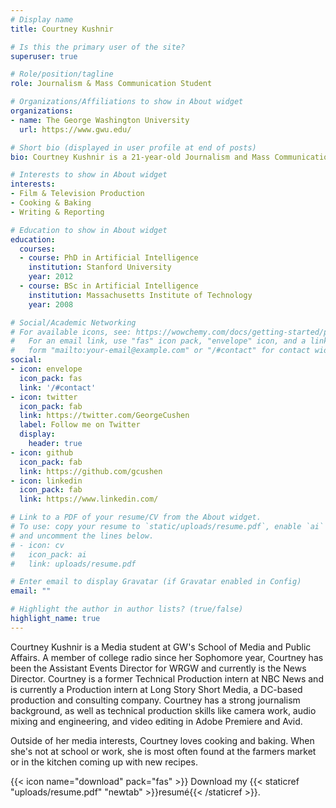 ```yaml
---
# Display name
title: Courtney Kushnir

# Is this the primary user of the site?
superuser: true

# Role/position/tagline
role: Journalism & Mass Communication Student

# Organizations/Affiliations to show in About widget
organizations:
- name: The George Washington University
  url: https://www.gwu.edu/

# Short bio (displayed in user profile at end of posts)
bio: Courtney Kushnir is a 21-year-old Journalism and Mass Communications student at GWU's School of Media and Public Affairs. Courtney loves reading, writing, cooking, and video production. 

# Interests to show in About widget
interests:
- Film & Television Production 
- Cooking & Baking 
- Writing & Reporting 

# Education to show in About widget
education:
  courses:
  - course: PhD in Artificial Intelligence
    institution: Stanford University
    year: 2012
  - course: BSc in Artificial Intelligence
    institution: Massachusetts Institute of Technology
    year: 2008

# Social/Academic Networking
# For available icons, see: https://wowchemy.com/docs/getting-started/page-builder/#icons
#   For an email link, use "fas" icon pack, "envelope" icon, and a link in the
#   form "mailto:your-email@example.com" or "/#contact" for contact widget.
social:
- icon: envelope
  icon_pack: fas
  link: '/#contact'
- icon: twitter
  icon_pack: fab
  link: https://twitter.com/GeorgeCushen
  label: Follow me on Twitter
  display:
    header: true
- icon: github
  icon_pack: fab
  link: https://github.com/gcushen
- icon: linkedin
  icon_pack: fab
  link: https://www.linkedin.com/

# Link to a PDF of your resume/CV from the About widget.
# To use: copy your resume to `static/uploads/resume.pdf`, enable `ai` icons in `params.toml`,
# and uncomment the lines below.
# - icon: cv
#   icon_pack: ai
#   link: uploads/resume.pdf

# Enter email to display Gravatar (if Gravatar enabled in Config)
email: ""

# Highlight the author in author lists? (true/false)
highlight_name: true
---
```


Courtney Kushnir is a Media student at GW's School of Media and Public Affairs. A member of college radio since her Sophomore year, Courtney has been the Assistant Events Director for WRGW and currently is the News Director. Courtney is a former Technical Production intern at NBC News and is currently a Production intern at Long Story Short Media, a DC-based production and consulting company. Courtney has a strong journalism background, as well as technical production skills like camera work, audio mixing and engineering, and video editing in Adobe Premiere and Avid. 

Outside of her media interests, Courtney loves cooking and baking. When she's not at school or work, she is most often found at the farmers market or in the kitchen coming up with new recipes. 

{{< icon name="download" pack="fas" >}} Download my {{< staticref "uploads/resume.pdf" "newtab" >}}resumé{{< /staticref >}}.
